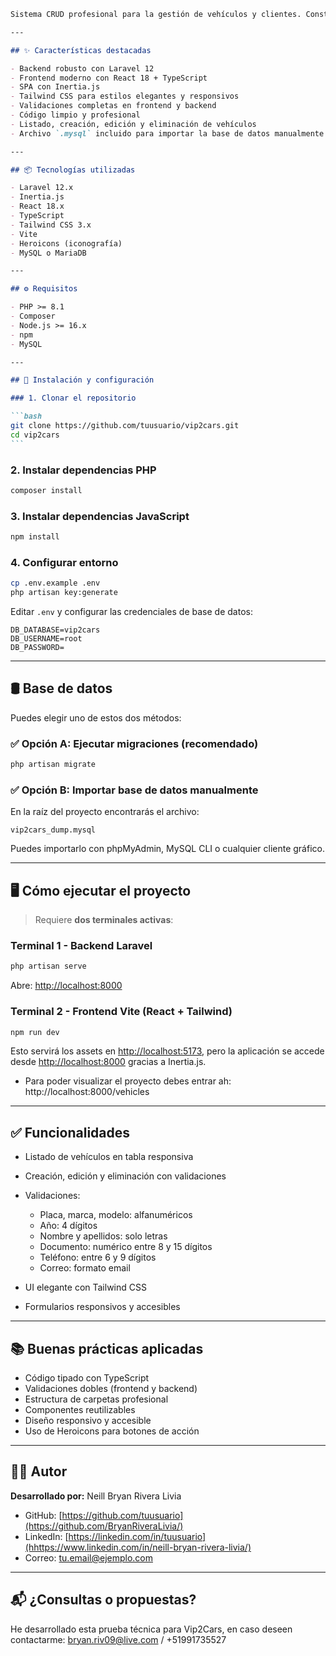 ````markdown
Sistema CRUD profesional para la gestión de vehículos y clientes. Construido con tecnologías modernas como Laravel 12, React + TypeScript, Inertia.js y Tailwind CSS. Este proyecto está diseñado con buenas prácticas de desarrollo web full stack, validaciones robustas y una interfaz visual moderna ideal para presentar en pruebas técnicas o entrevistas laborales.

---

## ✨ Características destacadas

- Backend robusto con Laravel 12
- Frontend moderno con React 18 + TypeScript
- SPA con Inertia.js
- Tailwind CSS para estilos elegantes y responsivos
- Validaciones completas en frontend y backend
- Código limpio y profesional
- Listado, creación, edición y eliminación de vehículos
- Archivo `.mysql` incluido para importar la base de datos manualmente

---

## 📦 Tecnologías utilizadas

- Laravel 12.x
- Inertia.js
- React 18.x
- TypeScript
- Tailwind CSS 3.x
- Vite
- Heroicons (iconografía)
- MySQL o MariaDB

---

## ⚙️ Requisitos

- PHP >= 8.1
- Composer
- Node.js >= 16.x
- npm
- MySQL

---

## 🚀 Instalación y configuración

### 1. Clonar el repositorio

```bash
git clone https://github.com/tuusuario/vip2cars.git
cd vip2cars
```
````

### 2. Instalar dependencias PHP

```bash
composer install
```

### 3. Instalar dependencias JavaScript

```bash
npm install
```

### 4. Configurar entorno

```bash
cp .env.example .env
php artisan key:generate
```

Editar `.env` y configurar las credenciales de base de datos:

```
DB_DATABASE=vip2cars
DB_USERNAME=root
DB_PASSWORD=
```

---

## 🛢️ Base de datos

Puedes elegir uno de estos dos métodos:

### ✅ Opción A: Ejecutar migraciones (recomendado)

```bash
php artisan migrate
```

### ✅ Opción B: Importar base de datos manualmente

En la raíz del proyecto encontrarás el archivo:

```
vip2cars_dump.mysql
```

Puedes importarlo con phpMyAdmin, MySQL CLI o cualquier cliente gráfico.

---

## 🖥️ Cómo ejecutar el proyecto

> Requiere **dos terminales activas**:

### Terminal 1 - Backend Laravel

```bash
php artisan serve
```

Abre: [http://localhost:8000](http://localhost:8000)

### Terminal 2 - Frontend Vite (React + Tailwind)

```bash
npm run dev
```

Esto servirá los assets en [http://localhost:5173](http://localhost:5173), pero la aplicación se accede desde [http://localhost:8000](http://localhost:8000) gracias a Inertia.js.

- Para poder visualizar el proyecto debes entrar ah:
  http://localhost:8000/vehicles

---

## ✅ Funcionalidades

- Listado de vehículos en tabla responsiva
- Creación, edición y eliminación con validaciones
- Validaciones:

    - Placa, marca, modelo: alfanuméricos
    - Año: 4 dígitos
    - Nombre y apellidos: solo letras
    - Documento: numérico entre 8 y 15 dígitos
    - Teléfono: entre 6 y 9 dígitos
    - Correo: formato email

- UI elegante con Tailwind CSS
- Formularios responsivos y accesibles

---

## 📚 Buenas prácticas aplicadas

- Código tipado con TypeScript
- Validaciones dobles (frontend y backend)
- Estructura de carpetas profesional
- Componentes reutilizables
- Diseño responsivo y accesible
- Uso de Heroicons para botones de acción

---

## 👨‍💻 Autor

**Desarrollado por:** Neill Bryan Rivera Livia

- GitHub: [https://github.com/tuusuario](https://github.com/BryanRiveraLivia/)
- LinkedIn: [https://linkedin.com/in/tuusuario](hhttps://www.linkedin.com/in/neill-bryan-rivera-livia/)
- Correo: [tu.email@ejemplo.com](bryan.riv09@live.com)

---

## 📬 ¿Consultas o propuestas?

He desarrollado esta prueba técnica para Vip2Cars, en caso deseen contactarme: bryan.riv09@live.com / +51991735527
